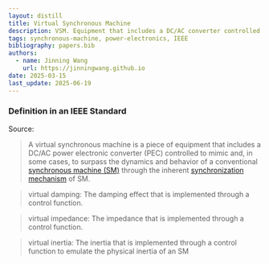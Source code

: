 ```yaml
---
layout: distill
title: Virtual Synchronous Machine
description: VSM. Equipment that includes a DC/AC converter controlled to mimic a conventional synchronous machine.
tags: synchronous-machine, power-electronics, IEEE
bibliography: papers.bib
authors:
  - name: Jinning Wang
    url: https://jinningwang.github.io
date: 2025-03-15
last_update: 2025-06-19
---
```


### Definition in an IEEE Standard

Source: <d-cite key="ieee2025std2988"></d-cite>

> A virtual synchronous machine is a piece of equipment that includes a DC/AC power electronic converter (PEC) controlled to mimic and, in some cases, to surpass the dynamics and behavior of a conventional [synchronous machine (SM)](/wiki/synchronous-machine) through the inherent [synchronization mechanism](/wiki/synchronization) of SM.

> virtual damping: The damping effect that is implemented through a control function.

> virtual impedance: The impedance that is implemented through a control function.

> virtual inertia: The inertia that is implemented through a control function to emulate the physical inertia of an SM
